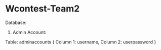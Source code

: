 # Wcontest-Team2

Database:

1. Admin Account:

  Table: adminaccounts {
  Column 1: username,
  Column 2: userpassword
}
